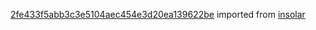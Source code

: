 [2fe433f5abb3c3e5104aec454e3d20ea139622be](https://github.com/insolar/insolar/commit/2fe433f5abb3c3e5104aec454e3d20ea139622be) imported from [insolar](https://github.com/insolar/insolar)
